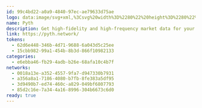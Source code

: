 ```yaml
---
id: 99c4bd22-a0a9-4840-97ec-ae79633d75ae
logo: data:image/svg+xml,%3Csvg%20width%3D%2280%22%20height%3D%2280%22%20viewBox%3D%220%200%2080%2080%22%20fill%3D%22none%22%20xmlns%3D%22http%3A%2F%2Fwww.w3.org%2F2000%2Fsvg%22%3E%0A%3Cg%20filter%3D%22url(%23filter0_f_211_5314)%22%3E%0A%3Cpath%20d%3D%22M52.6227%2034.5227C52.6228%2035.0645%2052.5163%2035.6012%2052.3091%2036.1018C52.102%2036.6024%2051.7982%2037.0574%2051.4152%2037.4407C51.032%2037.824%2050.5773%2038.1282%2050.0768%2038.3356C49.5762%2038.5432%2049.0397%2038.6501%2048.4979%2038.6504V42.7781C49.5815%2042.7777%2050.6547%2042.5638%2051.6556%2042.1487C52.6568%2041.7336%2053.5663%2041.1254%2054.3324%2040.3589C55.0984%2039.5923%2055.706%2038.6823%2056.1204%2037.6809C56.5348%2036.6796%2056.7478%2035.6064%2056.7475%2034.5227C56.7481%2033.0741%2056.3674%2031.6511%2055.6437%2030.3963C54.92%2029.1415%2053.8788%2028.0995%2052.6247%2027.3745C51.3708%2026.6497%2049.9479%2026.2676%2048.4995%2026.2668C47.051%2026.266%2045.6278%2026.6465%2044.3731%2027.37C43.1178%2028.0945%2042.0758%2029.137%2041.3517%2030.3925C40.6276%2031.6479%2040.2469%2033.0719%2040.2482%2034.5213V55.1598L43.9568%2058.8741L44.3731%2059.2889V34.5241C44.3585%2033.9732%2044.4543%2033.425%2044.655%2032.9118C44.8558%2032.3986%2045.1573%2031.9309%2045.5417%2031.536C45.9263%2031.1412%2046.3859%2030.8274%2046.8936%2030.6132C47.4013%2030.399%2047.9468%2030.2886%2048.4979%2030.2886C49.049%2030.2886%2049.5944%2030.399%2050.1021%2030.6132C50.6097%2030.8274%2051.0694%2031.1412%2051.4539%2031.536C51.8383%2031.9309%2052.1398%2032.3986%2052.3406%2032.9118C52.5413%2033.425%2052.6373%2033.9732%2052.6227%2034.5241V34.5227Z%22%20fill%3D%22%23E4DAFB%22%2F%3E%0A%3Cpath%20d%3D%22M48.4993%2018C45.4931%2018%2042.6763%2018.805%2040.2497%2020.2112C38.7005%2021.1074%2037.3072%2022.2496%2036.1248%2023.5932C33.4619%2026.6067%2031.9947%2030.4909%2032%2034.5122V46.8982L36.1248%2051.0245V34.5122C36.1228%2032.7698%2036.4893%2031.0466%2037.2003%2029.4558C37.911%2027.8648%2038.9503%2026.4422%2040.2497%2025.2812C42.5169%2023.2492%2045.4547%2022.1261%2048.4993%2022.1276C55.334%2022.1276%2060.8752%2027.6732%2060.8752%2034.5137C60.8752%2041.3513%2055.334%2046.8968%2048.4993%2046.8968V51.0245C57.6132%2051.0245%2065%2043.6319%2065%2034.5122C65%2025.3925%2057.6132%2018%2048.4993%2018Z%22%20fill%3D%22%23E4DAFB%22%2F%3E%0A%3C%2Fg%3E%0A%3Cpath%20d%3D%22M44.4763%2036.0079C44.4764%2036.5984%2044.3604%2037.1833%2044.1345%2037.729C43.9088%2038.2746%2043.5777%2038.7705%2043.1602%2039.1882C42.7426%2039.6059%2042.2471%2039.9375%2041.7016%2040.1636C41.156%2040.3898%2040.5713%2040.5063%2039.9807%2040.5066V45.0053C41.1618%2045.0049%2042.3314%2044.7717%2043.4223%2044.3194C44.5135%2043.867%2045.5047%2043.2041%2046.3397%2042.3687C47.1746%2041.5332%2047.8368%2040.5414%2048.2884%2039.45C48.74%2038.3587%2048.9722%2037.189%2048.9719%2036.0079C48.9725%2034.4291%2048.5576%2032.8782%2047.7689%2031.5106C46.98%2030.143%2045.8453%2029.0073%2044.4785%2028.2172C43.1119%2027.4273%2041.5611%2027.0108%2039.9825%2027.01C38.4038%2027.0091%2036.8527%2027.4238%2035.4852%2028.2123C34.1171%2029.002%2032.9814%2030.1382%2032.1922%2031.5065C31.4031%2032.8747%2030.9882%2034.4267%2030.9896%2036.0063V58.4999L35.0315%2062.5481L35.4852%2063.0002V36.0095C35.4693%2035.409%2035.5737%2034.8116%2035.7925%2034.2522C36.0113%2033.6929%2036.3399%2033.1831%2036.7589%2032.7528C37.178%2032.3225%2037.6789%2031.9805%2038.2323%2031.7471C38.7856%2031.5136%2039.3801%2031.3933%2039.9807%2031.3933C40.5813%2031.3933%2041.1758%2031.5136%2041.7292%2031.7471C42.2824%2031.9805%2042.7834%2032.3225%2043.2024%2032.7528C43.6214%2033.1831%2043.95%2033.6929%2044.1688%2034.2522C44.3876%2034.8116%2044.4922%2035.409%2044.4763%2036.0095V36.0079Z%22%20fill%3D%22%23242234%22%2F%3E%0A%3Cpath%20d%3D%22M39.9823%2018C36.7059%2018%2033.6359%2018.8773%2030.9911%2020.41C29.3027%2021.3867%2027.7842%2022.6316%2026.4956%2024.0959C23.5933%2027.3803%2021.9942%2031.6136%2022%2035.9964V49.4957L26.4956%2053.9928V35.9964C26.4934%2034.0973%2026.8928%2032.2192%2027.6677%2030.4854C28.4423%2028.7515%2029.5751%2027.201%2030.9911%2025.9357C33.4621%2023.721%2036.664%2022.4969%2039.9823%2022.4987C47.4313%2022.4987%2053.4705%2028.5426%2053.4705%2035.998C53.4705%2043.4501%2047.4313%2049.4941%2039.9823%2049.4941V53.9928C49.9154%2053.9928%2057.9661%2045.9358%2057.9661%2035.9964C57.9661%2026.057%2049.9154%2018%2039.9823%2018Z%22%20fill%3D%22%23242234%22%2F%3E%0A%3Cdefs%3E%0A%3Cfilter%20id%3D%22filter0_f_211_5314%22%20x%3D%2219%22%20y%3D%225%22%20width%3D%2259%22%20height%3D%2267.2891%22%20filterUnits%3D%22userSpaceOnUse%22%20color-interpolation-filters%3D%22sRGB%22%3E%0A%3CfeFlood%20flood-opacity%3D%220%22%20result%3D%22BackgroundImageFix%22%2F%3E%0A%3CfeBlend%20mode%3D%22normal%22%20in%3D%22SourceGraphic%22%20in2%3D%22BackgroundImageFix%22%20result%3D%22shape%22%2F%3E%0A%3CfeGaussianBlur%20stdDeviation%3D%226.5%22%20result%3D%22effect1_foregroundBlur_211_5314%22%2F%3E%0A%3C%2Ffilter%3E%0A%3C%2Fdefs%3E%0A%3C%2Fsvg%3E%0A
name: Pyth
description: Get high-fidelity and high-frequency market data for your stETH.
link: https://pyth.network/
tokens:
  - 62d6e448-346b-4d71-9688-6a043d5c25ee
  - 15cbb982-99a1-454b-8b3d-866f10982133
categories:
  - e6ebba46-fb29-4adb-b26e-68afa10c4b7f
networks:
  - 0018a13e-a352-4557-9fa7-d947330b7931
  - a356a8a1-7186-4080-b7fb-8fe383a5df95
  - 3d9490b7-ed74-460c-a829-049bf6807793
  - 85d2c16e-7a34-4a16-8996-304b6673c6d0
ready: true
---
```


